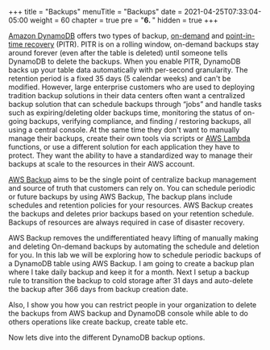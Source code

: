 +++
title = "Backups"
menuTitle = "Backups"
date = 2021-04-25T07:33:04-05:00
weight = 60
chapter = true
pre = "<b>6. </b>"
hidden = true
+++


[Amazon DynamoDB](https://aws.amazon.com/dynamodb/) offers two types of
backup,
[on-demand](https://docs.aws.amazon.com/amazondynamodb/latest/developerguide/BackupRestore.html)
and [point-in-time
recovery](https://docs.aws.amazon.com/amazondynamodb/latest/developerguide/PointInTimeRecovery.html)
(PITR). PITR is on a rolling window, on-demand backups stay around
forever (even after the table is deleted) until someone tells DynamoDB
to delete the backups. When you enable PITR, DynamoDB backs up your
table data automatically with per-second granularity. The retention
period is a fixed 35 days (5 calendar weeks) and can't be modified.
However, large enterprise customers who are used to deploying tradition
backup solutions in their data centers often want a centralized backup
solution that can schedule backups through “jobs” and handle tasks such
as expiring/deleting older backups time, monitoring the status of
on-going backups, verifying compliance, and finding / restoring backups,
all using a central console. At the same time they don't want to
manually manage their backups, create their own tools via scripts or
[AWS Lambda](https://aws.amazon.com/lambda/) functions, or use a
different solution for each application they have to protect. They want
the ability to have a standardized way to manage their backups at scale
to the resources in their AWS account.

[AWS Backup](https://aws.amazon.com/backup/) aims to be the single point
of centralize backup management and source of truth that customers can
rely on. You can schedule periodic or future backups by using AWS
Backup, The backup plans include schedules and retention policies for
your resources. AWS Backup creates the backups and deletes prior backups
based on your retention schedule. Backups of resources are always
required in case of disaster recovery.

AWS Backup removes the undifferentiated heavy lifting of manually making
and deleting On-demand backups by automating the schedule and deletion
for you. In this lab we will be exploring how to schedule periodic
backups of a DynamoDB table using AWS Backup. I am going to create a
backup plan where I take daily backup and keep it for a month. Next I
setup a backup rule to transition the backup to cold storage after 31
days and auto-delete the backup after 366 days from backup creation
date.

Also, I show you how you can restrict people in your organization to
delete the backups from AWS backup and DynamoDB console while able to do
others operations like create backup, create table etc.

Now lets dive into the different DynamoDB backup options.